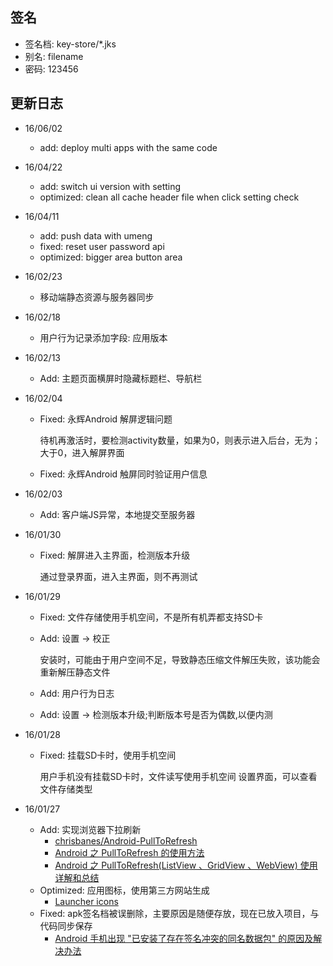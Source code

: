## 签名

* 签名档: key-store/*.jks
* 别名: filename
* 密码: 123456

## 更新日志


* 16/06/02

  * add: deploy multi apps with the same code

* 16/04/22

	* add: switch ui version with setting
	* optimized: clean all cache header file when click setting check
	
* 16/04/11

	* add: push data with umeng
	* fixed: reset user password api
	* optimized: bigger area <back><setting><edit> button area

* 16/02/23

	* 移动端静态资源与服务器同步
	
* 16/02/18

	* 用户行为记录添加字段: 应用版本
	
* 16/02/13

	* Add: 主题页面横屏时隐藏标题栏、导航栏
	
* 16/02/04

	* Fixed: 永辉Android 解屏逻辑问题
	
		待机再激活时，要检测activity数量，如果为0，则表示进入后台，无为；大于0，进入解屏界面
		
	* Fixed: 永辉Android 触屏同时验证用户信息
	
* 16/02/03 

    * Add: 客户端JS异常，本地提交至服务器
    
* 16/01/30

    * Fixed: 解屏进入主界面，检测版本升级

    	通过登录界面，进入主界面，则不再测试

* 16/01/29  

	* Fixed: 文件存储使用手机空间，不是所有机弄都支持SD卡
	* Add: 设置 -> 校正
		
		安装时，可能由于用户空间不足，导致静态压缩文件解压失败，该功能会重新解压静态文件
		
	* Add: 用户行为日志
	* Add: 设置 -> 检测版本升级;判断版本号是否为偶数,以便内测
		

* 16/01/28

    * Fixed: 挂载SD卡时，使用手机空间
    
    	用户手机没有挂载SD卡时，文件读写使用手机空间
    	设置界面，可以查看文件存储类型
    
* 16/01/27

    * Add: 实现浏览器下拉刷新
    	* [chrisbanes/Android-PullToRefresh](https://github.com/chrisbanes/Android-PullToRefresh)
    	* [Android 之 PullToRefresh 的使用方法](http://www.nljb.net/default/Android%E4%B9%8BPullToRefresh%E7%9A%84%E4%BD%BF%E7%94%A8%E6%96%B9%E6%B3%95/)
    	* [Android 之 PullToRefresh(ListView 、GridView 、WebView) 使用详解和总结](http://blog.csdn.net/u011068702/article/details/48688281)
    * Optimized: 应用图标，使用第三方网站生成
    	* [Launcher icons](http://android-ui-utils.googlecode.com/hg/asset-studio/dist/icons-launcher.html)
    * Fixed: apk签名档被误删除，主要原因是随便存放，现在已放入项目，与代码同步保存
    	* [Android 手机出现 "已安装了存在签名冲突的同名数据包" 的原因及解决办法](http://blog.csdn.net/dyllove98/article/details/8830264)